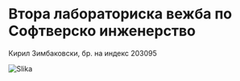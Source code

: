 # Втора лабораториска вежба по Софтверско инженерство

Кирил Зимбаковски, бр. на индекс 203095

![Slika](https://github.com/Zimbakk01/SI_2023_lab2_203095/assets/116515674/a5c42992-cd56-43ba-9135-94310dc4ab30)
